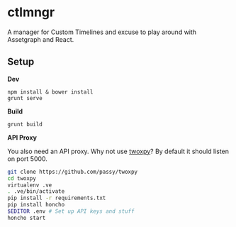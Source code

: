 ctlmngr
=======

A manager for Custom Timelines and excuse to play around with Assetgraph and
React.

Setup
-----

**Dev**

```
npm install & bower install
grunt serve
```

**Build**
```
grunt build
```

**API Proxy**

You also need an API proxy. Why not use [twoxpy](http://github.com/passy/twoxpy)? By default it should listen on port 5000.

```bash
git clone https://github.com/passy/twoxpy
cd twoxpy
virtualenv .ve
. .ve/bin/activate
pip install -r requirements.txt
pip install honcho
$EDITOR .env # Set up API keys and stuff
honcho start
```
